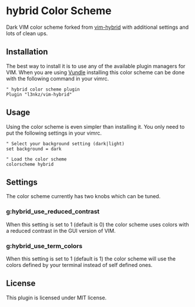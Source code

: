 # hybrid Color Scheme

Dark VIM color scheme forked from [vim-hybrid](https://github.com/w0ng/vim-hybrid "w0ng/vim-hybrid") with additional
settings and lots of clean ups.


## Installation

The best way to install it is to use any of the available plugin managers for VIM. When you are using
[Vundle](https://github.com/VundleVim/Vundle.vim "Vundle") installing this color scheme can be done with the following
command in your vimrc.

```vimrc
" hybrid color scheme plugin
Plugin "l3nkz/vim-hybrid"
```

## Usage

Using the color scheme is even simpler than installing it. You only need to put the following settings in your vimrc.

```vimrc
" Select your background setting (dark|light)
set background = dark

" Load the color scheme
colorscheme hybrid
```

## Settings

The color scheme currently has two knobs which can be tuned.

### g:hybrid_use_reduced_contrast

When this setting is set to 1 (default is 0) the color scheme uses colors with a reduced contrast in the GUI version
of VIM.


### g:hybrid_use_term_colors

When this setting is set to 1 (default is 1) the color scheme will use the colors defined by your terminal instead 
of self defined ones.


## License

This plugin is licensed under MIT license.
